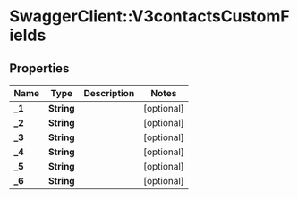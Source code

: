 # SwaggerClient::V3contactsCustomFields

## Properties
Name | Type | Description | Notes
------------ | ------------- | ------------- | -------------
**_1** | **String** |  | [optional] 
**_2** | **String** |  | [optional] 
**_3** | **String** |  | [optional] 
**_4** | **String** |  | [optional] 
**_5** | **String** |  | [optional] 
**_6** | **String** |  | [optional] 

